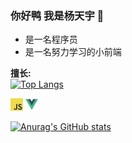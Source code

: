 ### 你好鸭 我是杨天宇 👋

- 是一名程序员
- 是一名努力学习的小前端

**擅长:**  
[![Top Langs](https://github-readme-stats.vercel.app/api/top-langs/?username=535173883)](https://github.com/anuraghazra/github-readme-stats)

<code><img height="20" src="https://raw.githubusercontent.com/github/explore/80688e429a7d4ef2fca1e82350fe8e3517d3494d/topics/javascript/javascript.png"></code>
<code><img height="20" src="https://raw.githubusercontent.com/github/explore/80688e429a7d4ef2fca1e82350fe8e3517d3494d/topics/vue/vue.png"></code>

[![Anurag's GitHub stats](https://github-readme-stats.vercel.app/api?username=535173883)](https://github.com/535173883/github-readme-stats)
